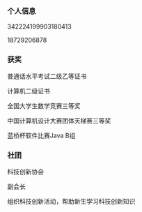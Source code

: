 ### 个人信息

342224199903180413

18729206878



### 获奖

普通话水平考试二级乙等证书

计算机二级证书

全国大学生数学竞赛三等奖

中国计算机设计大赛团体天梯赛三等奖

蓝桥杯软件比赛Java B组

### 社团

科技创新协会

副会长

组织科技创新活动，帮助新生学习科技创新知识